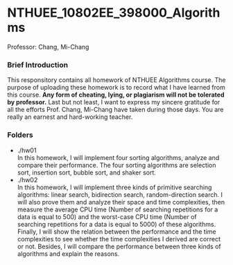 # NTHUEE_10802EE_398000_Algorithms
Professor: Chang, Mi-Chang

### Brief Introduction
This responsitory contains all homework of NTHUEE Algorithms course. The purpose of uploading these homework is to record what I have learned from this course. **Any form of cheating, lying, or plagiarism will not be tolerated by professor.** Last but not least, I want to express my sincere gratitude for all the efforts Prof. Chang, Mi-Chang have taken during those days. You are really an earnest and hard-working teacher.

### Folders
- ./hw01\
  In this homework, I will implement four sorting algorithms, analyze and compare their performance. The four sorting algorithms are selection sort, insertion sort, bubble sort,    and shaker sort. 
- ./hw02\
  In this homework, I will implement three kinds of primitive searching algorithms: linear search, bidirection search, random-direction search. I will also prove them and analyze their space and time complexities, then measure the average CPU time (Number of searching repetitions for a data is equal to 500) and the worst-case CPU time (Number of searching repetitions for a data is equal to 5000) of these algorithms. Finally, I will show the relation between the performance and the time complexities to see whether the time complexities I derived are correct or not. Besides, I will compare the performance between three kinds of algorithms and explain the reasons.
 
